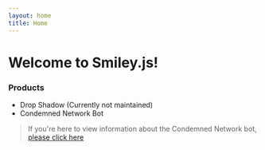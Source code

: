 ```yaml
---
layout: home
title: Home
---
```



# Welcome to Smiley.js!

### Products
* Drop Shadow (Currently not maintained)
* Condemned Network Bot

> If you're here to view information about the Condemned Network bot, [please click here](./bot/condemned/menu.md)
  
  
  
  
  
  

